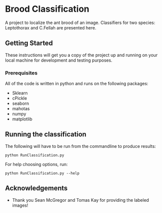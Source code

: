 # Brood Classification

A project to localize the ant brood of an image. Classifiers for two species: Leptothorax and C.Fellah are presented here.

## Getting Started

These instructions will get you a copy of the project up and running on your local machine for development and testing purposes.

### Prerequisites

All of the code is written in python and runs on the following packages:
* Sklearn
* cPickle
* seaborn
* mahotas
* numpy
* matplotlib

## Running the classification

The following will have to be run from the commandline to produce results:

```
python RunClassification.py
```

For help choosing options, run:

```
python RunClassification.py --help
```

## Acknowledgements

* Thank you Sean McGregor and Tomas Kay for providing the labeled images!
